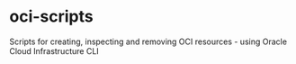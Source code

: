 # oci-scripts
Scripts for creating, inspecting and removing OCI resources - using Oracle Cloud Infrastructure CLI
